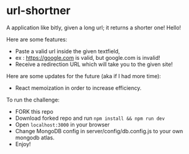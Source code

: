 # url-shortner
A application like bitly, given a long url; it returns a shorter one!
Hello!

Here are some features:
- Paste a valid url inside the given textfield, 
 - ex : https://google.com is valid, but google.com is invalid!
- Receive a redirection URL which will take you to the given site!

Here are some updates for the future (aka if I had more time):
- React memoization in order to increase efficiency.

To run the challenge:

- FORK this repo
- Download forked repo and run `npm install && npm run dev`
- Open `localhost:3000` in your browser
- Change MongoDB config in server/config/db.config.js to your own mongodb atlas. 
- Enjoy!
